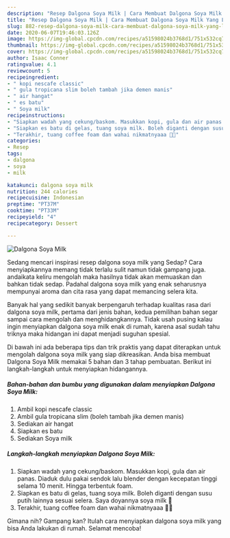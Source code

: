 ```yaml
---
description: "Resep Dalgona Soya Milk | Cara Membuat Dalgona Soya Milk Yang Lezat"
title: "Resep Dalgona Soya Milk | Cara Membuat Dalgona Soya Milk Yang Lezat"
slug: 882-resep-dalgona-soya-milk-cara-membuat-dalgona-soya-milk-yang-lezat
date: 2020-06-07T19:46:03.126Z
image: https://img-global.cpcdn.com/recipes/a51598024b3768d1/751x532cq70/dalgona-soya-milk-foto-resep-utama.jpg
thumbnail: https://img-global.cpcdn.com/recipes/a51598024b3768d1/751x532cq70/dalgona-soya-milk-foto-resep-utama.jpg
cover: https://img-global.cpcdn.com/recipes/a51598024b3768d1/751x532cq70/dalgona-soya-milk-foto-resep-utama.jpg
author: Isaac Conner
ratingvalue: 4.1
reviewcount: 5
recipeingredient:
- " kopi nescafe classic"
- " gula tropicana slim boleh tambah jika demen manis"
- " air hangat"
- " es batu"
- " Soya milk"
recipeinstructions:
- "Siapkan wadah yang cekung/baskom. Masukkan kopi, gula dan air panas. Diaduk dulu pakai sendok lalu blender dengan kecepatan tinggi selama 10 menit. Hingga terbentuk foam."
- "Siapkan es batu di gelas, tuang soya milk. Boleh diganti dengan susu putih lainnya sesuai selera. Saya doyannya soya milk 🥰"
- "Terakhir, tuang coffee foam dan wahai nikmatnyaaa 🥳🥳"
categories:
- Resep
tags:
- dalgona
- soya
- milk

katakunci: dalgona soya milk 
nutrition: 244 calories
recipecuisine: Indonesian
preptime: "PT37M"
cooktime: "PT33M"
recipeyield: "4"
recipecategory: Dessert

---
```



![Dalgona Soya Milk](https://img-global.cpcdn.com/recipes/a51598024b3768d1/751x532cq70/dalgona-soya-milk-foto-resep-utama.jpg)

Sedang mencari inspirasi resep dalgona soya milk yang Sedap? Cara menyiapkannya memang tidak terlalu sulit namun tidak gampang juga. andaikata keliru mengolah maka hasilnya tidak akan memuaskan dan bahkan tidak sedap. Padahal dalgona soya milk yang enak seharusnya mempunyai aroma dan cita rasa yang dapat memancing selera kita.



Banyak hal yang sedikit banyak berpengaruh terhadap kualitas rasa dari dalgona soya milk, pertama dari jenis bahan, kedua pemilihan bahan segar sampai cara mengolah dan menghidangkannya. Tidak usah pusing kalau ingin menyiapkan dalgona soya milk enak di rumah, karena asal sudah tahu triknya maka hidangan ini dapat menjadi suguhan spesial.


Di bawah ini ada beberapa tips dan trik praktis yang dapat diterapkan untuk mengolah dalgona soya milk yang siap dikreasikan. Anda bisa membuat Dalgona Soya Milk memakai 5 bahan dan 3 tahap pembuatan. Berikut ini langkah-langkah untuk menyiapkan hidangannya.

<!--inarticleads1-->

##### Bahan-bahan dan bumbu yang digunakan dalam menyiapkan Dalgona Soya Milk:

1. Ambil  kopi nescafe classic
1. Ambil  gula tropicana slim (boleh tambah jika demen manis)
1. Sediakan  air hangat
1. Siapkan  es batu
1. Sediakan  Soya milk




<!--inarticleads2-->

##### Langkah-langkah menyiapkan Dalgona Soya Milk:

1. Siapkan wadah yang cekung/baskom. Masukkan kopi, gula dan air panas. Diaduk dulu pakai sendok lalu blender dengan kecepatan tinggi selama 10 menit. Hingga terbentuk foam.
1. Siapkan es batu di gelas, tuang soya milk. Boleh diganti dengan susu putih lainnya sesuai selera. Saya doyannya soya milk 🥰
1. Terakhir, tuang coffee foam dan wahai nikmatnyaaa 🥳🥳




Gimana nih? Gampang kan? Itulah cara menyiapkan dalgona soya milk yang bisa Anda lakukan di rumah. Selamat mencoba!
